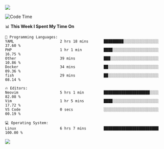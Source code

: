 <!-- [![Top Langs](https://github-readme-stats.vercel.app/api/top-langs/?username=gagahsyuja&theme=dracula&hide_border=true&border_radius=7)](https://github.com/anuraghazra/github-readme-stats) -->

![](https://komarev.com/ghpvc/?username=gagahsyuja&color=orange)

<!--START_SECTION:waka-->
![Code Time](http://img.shields.io/badge/Code%20Time-1%2C543%20hrs%2041%20mins-blue)

📊 **This Week I Spent My Time On** 

```text
💬 Programming Languages: 
YAML                     2 hrs 18 mins       █████████░░░░░░░░░░░░░░░░   37.60 % 
PHP                      1 hr 1 min          ████░░░░░░░░░░░░░░░░░░░░░   16.75 % 
Other                    39 mins             ███░░░░░░░░░░░░░░░░░░░░░░   10.86 % 
Docker                   34 mins             ██░░░░░░░░░░░░░░░░░░░░░░░   09.36 % 
fish                     29 mins             ██░░░░░░░░░░░░░░░░░░░░░░░   08.14 % 

🔥 Editors: 
Neovim                   5 hrs 1 min         █████████████████████░░░░   82.08 % 
Vim                      1 hr 5 mins         ████░░░░░░░░░░░░░░░░░░░░░   17.72 % 
VS Code                  0 secs              ░░░░░░░░░░░░░░░░░░░░░░░░░   00.19 % 

💻 Operating System: 
Linux                    6 hrs 7 mins        █████████████████████████   100.00 % 
```


<!--END_SECTION:waka-->

![](https://hit.yhype.me/github/profile?account_id=96577465)
